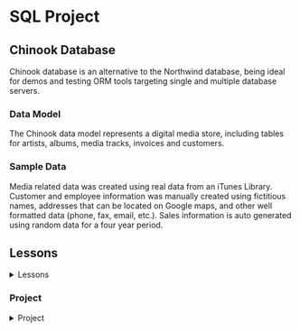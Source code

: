 # SQL Project

## Chinook Database
Chinook database is an alternative to the Northwind database, being ideal for demos and testing ORM tools targeting single and multiple database servers.

### Data Model
The Chinook data model represents a digital media store, including tables for artists, albums, media tracks, invoices and customers.

### Sample Data
Media related data was created using real data from an iTunes Library. Customer and employee information was manually created using fictitious names, addresses that can be located on Google maps, and other well formatted data (phone, fax, email, etc.). Sales information is auto generated using random data for a four year period.


## Lessons

<details>
<summary>Lessons</summary>
<br>
<ol>
<li><b>Lesson 2</b> | <a href="./Lesson1_basic_SQL.sql">Basic SQL</a></li>
<li><b>Lesson 3</b> | <a href="./Lesson2_Join.sql">Join SQL</a></li>
<li><b>Lesson 4</b> | <a href="./Lesson3_aggregation.sql">Aggregation SQL</a></li>
</ol>
</details>

### Project

<details>
<summary>Project</summary>

<ol>
<li><b>Project Part 1</b> | <a href="./project.sql">Project part 1</a></li>
<li><b>Project Part 2</b> | <a href="./">TBC</a></li>
<li><b>Project Part 3</b> | <a href="./">TBC</a></li>
</ol>
</details>
